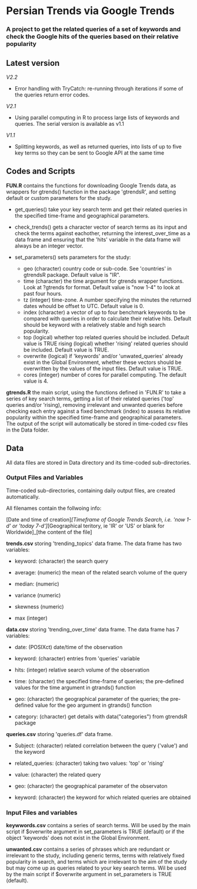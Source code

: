 # Persian Trends via Google Trends

### A project to get the related queries of a set of keywords and check the Google hits of the queries based on their relative popularity

## Latest version

*V2.2*

* Error handling with TryCatch: re-running through iterations if some of the queries return error codes.

*V2.1*

* Using parallel computing in R to process large lists of keywords and queries. The serial version is available as v1.1

*V1.1*

* Splitting keywords, as well as returned queries, into lists of up to five key terms so they can be sent to Google API at the same time


## Codes and Scripts

**FUN.R** contains the functions for downloading Google Trends data, as wrappers for gtrends() function in the package 'gtrendsR', and setting default or custom parameters for the study.

* get_queries() take your key search term and get their related queries in the specified time-frame and geographical parameters.

* check_trends() gets a character vector of search terms as its input and check the terms against eachother, returning the interest_over_time as a data frame and ensuring that the 'hits' variable in the data frame will always be an integer vector.

* set_parameters() sets parameters for the study:
     * geo (character) country code or sub-code. See 'countries' in gtrendsR package. Default value is "IR".
     * time (character) the time argument for gtrends wrapper functions. Look at ?gtrends for format. Default value is "now 1-4" to look at past four hours.
     * tz (integer) time-zone. A number specifying the minutes the returned dates whould be offset to UTC. Default value is 0.
     * index (character) a vector of up to four benchmark keywords to be compared with queries in order to calculate their relative hits. Default should be keyword with a relatively stable and high search popularity.
     * top (logical) whether top related queries should be included. Default value is TRUE
     rising (logical) whether 'rising' related queries should be included. Default value is TRUE.
     * overwrite (logical) if 'keywords' and/or 'unwated_queries' already exist in the Global Environment, whether these vectors should be overwritten by the values of the input files. Default value is TRUE.
     * cores (integer) number of cores for parallel computing. The default value is 4.

**gtrends.R** the main script, using the functions defined in 'FUN.R' to take a series of key search terms, getting a list of their related queries ('top' queries and/or 'rising), removing irrelevant and unwanted queries before checking each entry against a fixed benchmark (index) to assess its relative popularity within the specified time-frame and geographical parameters. The output of the script will automatically be stored in time-coded csv files in the Data folder.

## Data

All data files are stored in Data directory and its time-coded sub-directories.

### Output Files and Variables

Time-coded sub-directories, containing daily output files, are created automatically.

All filenames contain the follwoing info:

[Date and time of creation]_[Timeframe of Google Trends Search, i.e. 'now 1-d' or 'today 7-d']_[Geographical teritory, ie 'IR' or 'US' or blank for Worldwide]_[the content of the file]

**trends.csv** storing 'trending_topics' data frame. The data frame has two variables:

* keyword: (character) the search query

* average: (numeric) the mean of the related search volume of the query

* median: (numeric)

* variance (numeric)

* skewness (numeric)

* max (integer)

**data.csv** storing 'trending_over_time' data frame. The data frame has 7 variables:

* date: (POSIXct) date/time of the observation

* keyword: (character) entries from 'queries' variable

* hits: (integer) relative search volume of the observation

* time: (character) the specified time-frame of queries; the pre-defined values for the time argument in gtrands() function

* geo: (character) the geographical parameter of the queries; the pre-defined value for the geo argument in gtrands() function

* category: (character) get details with data("categories") from gtrendsR package

**queries.csv** storing 'queries.df' data frame.

* Subject: (character) related correlation between the query ('value') and the keyword

* related_queries: (character) taking two values: 'top' or 'rising'

* value: (character) the related query

* geo: (character) the geographical parameter of the observaton

* keyword: (character) the keyword for which related queries are obtained

### Input Files and variables

**keywwords.csv** contains a series of search terms. Will be used by the main script if $overwrite argument in set_parameters is TRUE (default) or if the object 'keywords' does not exist in the Global Environment.

**unwanted.csv** contains a series of phrases which are redundant or irrelevant to the study, including generic terms, terms with relatively fixed popularity in search, and terms which are irrelevant to the aim of the study but may come up as queries related to your key search terms. Wil be used by the main script if $overwrite argument in set_parameters is TRUE (default). 